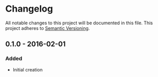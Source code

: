 # Changelog

All notable changes to this project will be documented in this file.
This project adheres to [Semantic Versioning](http://semver.org/).

## 0.1.0 - 2016-02-01
### Added
- Initial creation
